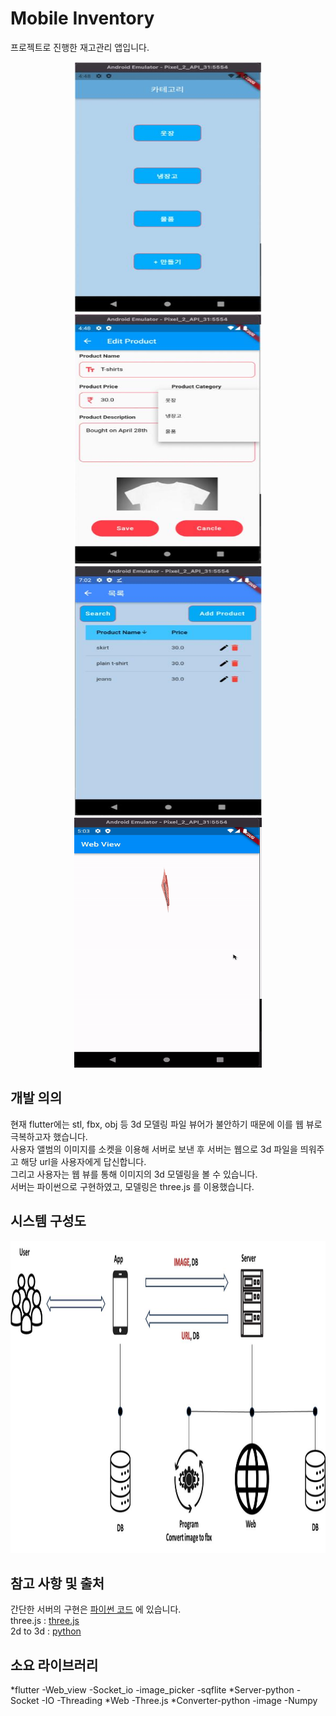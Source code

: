 # Mobile Inventory

프로젝트로 진행한 재고관리 앱입니다.
<p align="center">
<img src="./그림01.jpg" width="300" height="400">
<img src="./그림02.jpg" width="300" height="400">
<img src="./그림03.jpg" width="300" height="400">
<img src="./ezgif-4-6f4b14424a.gif" width="300" height="400">
</p>

## 개발 의의
현재 flutter에는 stl, fbx, obj 등 3d 모델링 파일 뷰어가 불안하기 때문에 이를 웹 뷰로 극복하고자 했습니다.<br>
사용자 앨범의 이미지를 소켓을 이용해 서버로 보낸 후 서버는 웹으로 3d 파일을 띄워주고 해당 url을 사용자에게 답신합니다. <br>
그리고 사용자는 웹 뷰를 통해 이미지의 3d 모델링을 볼 수 있습니다. <br>
서버는 파이썬으로 구현하였고, 모델링은 three.js 를 이용했습니다.

## 시스템 구성도
<p align="center">
<img src="./그림04.jpg" width="600" height="500">
</p>

## 참고 사항 및 출처
간단한 서버의 구현은 [파이썬 코드](https://github.com/Ealloons/flutter_Inventory/blob/master/Server/server.py, "파이썬 ") 에 있습니다. <br>
three.js : [three.js](https://threejs.org/, "파이썬 ") <br>
2d to 3d : [python]([https://threejs.org/](https://github.com/armindocachada/create-3d-model-using-python), "파이썬 ") <br>

## 소요 라이브러리
*flutter
-Web_view
-Socket_io
-image_picker
-sqflite
*Server-python
-Socket
-IO
-Threading
*Web
-Three.js
*Converter-python
-image
-Numpy
